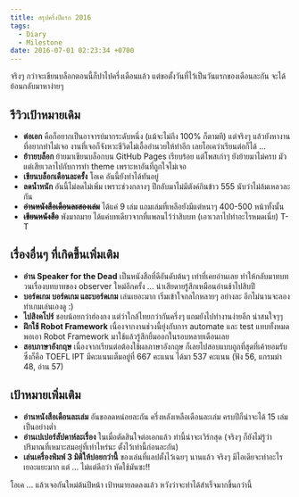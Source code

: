 ```yaml
---
title: สรุปครึ่งปีแรก 2016
tags:
  - Diary
  - Milestone
date: 2016-07-01 02:23:34 +0700
---
```


จริงๆ กว่าจะเขียนบล็อกตอนนี้ก็ปาไปครึ่งเดือนแล้ว แต่ขอตั้งวันที่ไว้เป็นวันแรกของเดือนละกัน จะได้ย้อนกลับมาหาง่ายๆ

## รีวิวเป้าหมายเดิม
- __ต่อเอก__ คือก็อยากเป็นอาจารย์มากระดับหนึ่ง (แม้จะไม่ถึง 100% ก็ตามที) แต่จริงๆ แล้วยังหางานที่อยากทำไม่เจอ งานที่เจอก็จังหวะชีวิตไม่เอื้ออำนวยให้ทำอีก เลยโอเคว่าเรียนต่อก็ได้ ...
- __ย้าายบล็อก__ ย้ายมาเขียนบล็อกบน GitHub Pages เรียบร้อย แต่โพสเก่าๆ ยังย้ายมาไม่ครบ มัวแต่เสียเวลาไปกับการทำ theme เพราะหาอันที่ถูกใจไม่เจอ
- __เขียนบล็อกเดือนละครั้ง__ โอเค อันนี้ยังทำได้ทันอยู่
- __ลดน้ำหนัก__ อันนี้ไม่ลดไม่เพิ่ม เพราะช่วงกลางๆ ปีกลับมาไม่มีตังค์กินข้าว 555 นับว่าไม่ล้มเหลวละกัน
- __~~อ่านหนังสือเดือนละสองเล่ม~~__ ได้แค่ 9 เล่ม แถมเล่มที่เหลือยังมีแต่หนาๆ 400-500 หน้าทั้งนั้น
- __~~เขียนหนังสือ~~__ พังมากมาย ได้แค่บทเดียวจากที่แพลนไว้ว่าสิบบท (เอาเวลาไปทำอะไรหมดเนี่ย) T-T

## เรื่องอื่นๆ ที่เกิดขึ้นเพิ่มเติม
- __อ่าน Speaker for the Dead__ เป็นหนังสือที่ดีอันดับต้นๆ เท่าที่เคยอ่านเลย ทำให้กลับมาทบทวนเรื่องบทบาทของ observer ใหม่อีกครั้ง ... น่าเสียดายรู้สึกเหมือนอ่านช้าไปสิบปี
- __บอร์ดเกม บอร์ดเกม และบอร์ดเกม__ เล่นเยอะมาก เริ่มเข้าใจกลไกหลายๆ อย่างละ อีกไม่นานจะลองทำเกมเล่นเองดู :)
- __ไปสิงคโปร์__ ชอบน้อยกว่าฮ่องกง แต่ว่าใกล้ไทยกว่ากันครึ่งๆ แถมยังไปทำงานง่ายอีก น่าสนใจๆๆ
- __ฝึกใช้ Robot Framework__ เนื่องจากงานช่วงนี้ยุ่งกับการ automate และ test แทบทั้งหมด พอเอา Robot Framework มาใช้แล้วรู้สึกยิ้มออกในรอบหลายเดือนเลย
- __สอบภาษาอังกฤษ__ เนื่องจากเรียนต่อต้องใช้ผลภาษาอังกฤษ ก็เลยไปสอบแบบถูกที่สุดที่เค้ายอมรับ ซึ่งก็คือ TOEFL IPT มีคะแนนเต็มอยู่ที่ 667 คะแนน ได้มา 537 คะแนน (ฟัง 56, แกรมม่า 48, อ่าน 57)

## เป้าหมายเพิ่มเติม
- __อ่านหนังสือเดือนละเล่ม__ อันขอลดหน่อยละกัน ครึ่งหลังเหลือเดือนละเล่ม ครบปีก็น่าจะได้ 15 เล่มเป็นอย่างต่ำ
- __อ่านเปเปอร์สัปดาห์ละเรื่อง__ ในเมื่อตัดสินใจต่อเอกแล้ว ท่านี้น่าจะเวิร์กสุด (จริงๆ ก็ยังไม่รู้ว่าปริมาณที่เหมาะสมอยู่ที่เท่าไหร่นะ ตั้งไว้เท่านี้ก่อนละกัน)
- __เล่นเครื่องพิมพ์ 3 มิติให้บ่อยกว่านี้__ ของเล่นที่แลปตั้งไว้เฉยๆ นานแล้ว จริงๆ มีไอเดียจะทำอะไรเยอะแยะมาก แต่ ... ไม่แต่ดีกว่า หัดใช้มันซะ!!

โอเค ... แล้วเจอกันใหม่ต้นปีหน้า เป้าหมายลดลงแล้ว หวังว่าจะทำได้สำเร็จมากขึ้นกว่านี้
